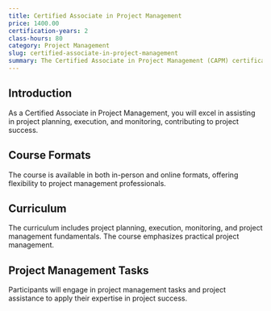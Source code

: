 ```yaml
---
title: Certified Associate in Project Management
price: 1400.00
certification-years: 2
class-hours: 80
category: Project Management
slug: certified-associate-in-project-management
summary: The Certified Associate in Project Management (CAPM) certification is designed for individuals pursuing a career in project management roles. This comprehensive course covers project planning, execution, and monitoring. It equips candidates with the skills needed to assist in project management and contribute to project success.
---
```


## Introduction

As a Certified Associate in Project Management, you will excel in assisting in project planning, execution, and monitoring, contributing to project success.

## Course Formats

The course is available in both in-person and online formats, offering flexibility to project management professionals.

## Curriculum

The curriculum includes project planning, execution, monitoring, and project management fundamentals. The course emphasizes practical project management.

## Project Management Tasks

Participants will engage in project management tasks and project assistance to apply their expertise in project success.

